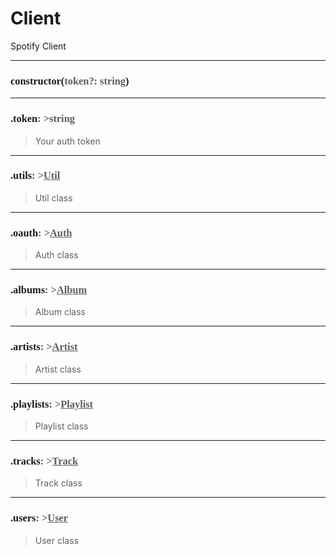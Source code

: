 # Client

Spotify Client

---
<h3 style="font-family: consolas;" id="constructor">constructor(<font style="opacity: 0.7; font-weight: light;">token?: string</font>)</h3>


---
<h3 style="font-family: consolas;" id="token">.token<font style="opacity: 0.7; font-weight: light;">: >string</font></h3>

> Your auth token
> 

---
<h3 style="font-family: consolas;" id="utils">.utils<font style="opacity: 0.7; font-weight: light;">: ><a href="https://spotifyapijs.netlify.app/#/class/util">Util</a></font></h3>

> Util class
> 

---
<h3 style="font-family: consolas;" id="oauth">.oauth<font style="opacity: 0.7; font-weight: light;">: ><a href="https://spotifyapijs.netlify.app/#/class/auth">Auth</a></font></h3>

> Auth class
> 

---
<h3 style="font-family: consolas;" id="albums">.albums<font style="opacity: 0.7; font-weight: light;">: ><a href="https://spotifyapijs.netlify.app/#/class/album">Album</a></font></h3>

> Album class
> 

---
<h3 style="font-family: consolas;" id="artists">.artists<font style="opacity: 0.7; font-weight: light;">: ><a href="https://spotifyapijs.netlify.app/#/class/artist">Artist</a></font></h3>

> Artist class
> 

---
<h3 style="font-family: consolas;" id="playlists">.playlists<font style="opacity: 0.7; font-weight: light;">: ><a href="https://spotifyapijs.netlify.app/#/class/playlist">Playlist</a></font></h3>

> Playlist class
> 

---
<h3 style="font-family: consolas;" id="tracks">.tracks<font style="opacity: 0.7; font-weight: light;">: ><a href="https://spotifyapijs.netlify.app/#/class/track">Track</a></font></h3>

> Track class
> 

---
<h3 style="font-family: consolas;" id="users">.users<font style="opacity: 0.7; font-weight: light;">: ><a href="https://spotifyapijs.netlify.app/#/class/user">User</a></font></h3>

> User class
> 